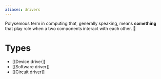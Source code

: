 ```yaml
---
aliases: drivers
---
```


Polysemous term in computing that, generally speaking, means **something** that play role when a two components interact with each other. 🤔

# Types
- [[Device driver]]
- [[Software driver]]
- [[Circuit driver]]

